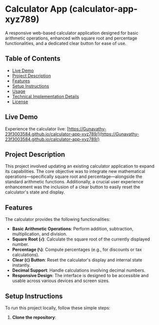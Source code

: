 # Calculator App (calculator-app-xyz789)

A responsive web-based calculator application designed for basic arithmetic operations, enhanced with square root and percentage functionalities, and a dedicated clear button for ease of use.

## Table of Contents

*   [Live Demo](#live-demo)
*   [Project Description](#project-description)
*   [Features](#features)
*   [Setup Instructions](#setup-instructions)
*   [Usage](#usage)
*   [Technical Implementation Details](#technical-implementation-details)
*   [License](#license)

## Live Demo

Experience the calculator live:
[https://Gunavathy-23f3003584.github.io/calculator-app-xyz789/](https://Gunavathy-23f3003584.github.io/calculator-app-xyz789/)

## Project Description

This project involved updating an existing calculator application to expand its capabilities. The core objective was to integrate new mathematical operations—specifically square root and percentage—alongside the standard arithmetic functions. Additionally, a crucial user experience enhancement was the inclusion of a clear button to easily reset the calculator's state and display.

## Features

The calculator provides the following functionalities:

*   **Basic Arithmetic Operations**: Perform addition, subtraction, multiplication, and division.
*   **Square Root (`√`)**: Calculate the square root of the currently displayed number.
*   **Percentage (`%`)**: Compute percentages (e.g., for discounts or tax calculations).
*   **Clear (`C`) Button**: Reset the calculator's display and internal state instantly.
*   **Decimal Support**: Handle calculations involving decimal numbers.
*   **Responsive Design**: The interface is designed to be accessible and usable across various devices and screen sizes.

## Setup Instructions

To run this project locally, follow these simple steps:

1.  **Clone the repository**: